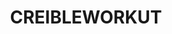 ---
inv_num: 2019-048
add_credit:
url: 2019-048-creibleworkut
title: CREIBLEWORKUT
year: '2019'
display_year: '2019'
medium: IQDemy Premium UV ink on IKEA LINNMON table tops
dims: 118 x 59
pitch:
ps:
live_url:
youtube:
related_code:
subheading:
download:
commission:
related:
layout: things-i-made
---